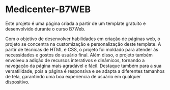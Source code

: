 # Medicenter-B7WEB
Este projeto é uma página criada a partir de um template gratuito e desenvolvido durante o curso B7Web.

Com o objetivo de desenvolver habilidades em criação de páginas web, o projeto se concentra na customização e personalização deste template. A partir de técnicas de HTML e CSS, o projeto foi moldado para atender às necessidades e gostos do usuário final. Além disso, o projeto também envolveu a adição de recursos interativos e dinâmicos, tornando a navegação da página mais agradável e fácil. Destaque também para a sua versatilidade, pois a página é responsiva e se adapta a diferentes tamanhos de tela, garantindo uma boa experiencia de usuário em qualquer dispositivo.
